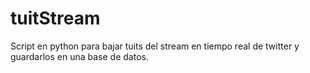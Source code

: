 # tuitStream
Script en python para bajar tuits del stream en tiempo real de twitter y guardarlos en una base de datos.
